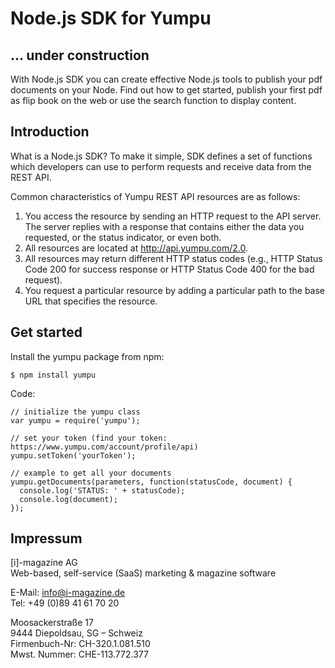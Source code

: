 # Node.js SDK for Yumpu

## ... under construction

With Node.js SDK you can create effective Node.js tools to publish your pdf documents on your Node. Find out how to get started, publish your first pdf as flip book on the web or use the search function to display content.

## Introduction

What is a Node.js SDK? To make it simple, SDK defines a set of functions which developers can use to perform requests and receive data from the REST API.

Common characteristics of Yumpu REST API resources are as follows:

1. You access the resource by sending an HTTP request to the API server. The server replies with a response that contains either the data you requested, or the status indicator, or even both.
2. All resources are located at http://api.yumpu.com/2.0.
3. All resources may return different HTTP status codes (e.g., HTTP Status Code 200 for success response or HTTP Status Code 400 for the bad request).
4. You request a particular resource by adding a particular path to the base URL that specifies the resource.

## Get started

Install the yumpu package from npm:
```
$ npm install yumpu
```

Code:
```
// initialize the yumpu class
var yumpu = require('yumpu');

// set your token (find your token: https://www.yumpu.com/account/profile/api)
yumpu.setToken('yourToken');

// example to get all your documents
yumpu.getDocuments(parameters, function(statusCode, document) {
  console.log('STATUS: ' + statusCode);
  console.log(document);
});
```

## Impressum

[i]-magazine AG<br>
Web-based, self-service (SaaS) marketing & magazine software

E-Mail: info@i-magazine.de<br>
Tel: +49 (0)89 41 61 70 20

Moosackerstraße 17<br>
9444 Diepoldsau, SG – Schweiz<br>
Firmenbuch-Nr: CH-320.1.081.510<br>
Mwst. Nummer: CHE-113.772.377
